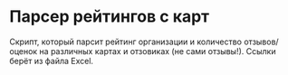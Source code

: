 # Парсер рейтингов с карт
Скрипт, который парсит рейтинг организации и количество отзывов/оценок на различных картах и отзовиках (не сами отзывы!). Ссылки берёт из файла Excel.
